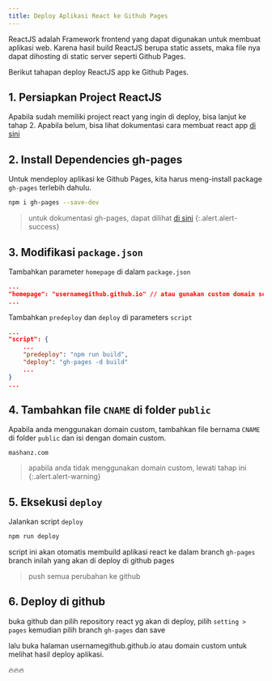 ```yaml
---
title: Deploy Aplikasi React ke Github Pages
---
```


ReactJS adalah Framework frontend yang dapat digunakan untuk membuat aplikasi web.
Karena hasil build ReactJS berupa static assets, maka file nya dapat dihosting di static server seperti Github Pages.

Berikut tahapan deploy ReactJS app ke Github Pages.

## 1. Persiapkan Project ReactJS
Apabila sudah memiliki project react yang ingin di deploy, bisa lanjut ke tahap 2. Apabila belum, bisa lihat dokumentasi cara membuat react app [di sini](https://beta.reactjs.org)

## 2. Install Dependencies gh-pages
Untuk mendeploy aplikasi ke Github Pages, kita harus meng-install package `gh-pages` terlebih dahulu.
```sh
npm i gh-pages --save-dev
```
> untuk dokumentasi gh-pages, dapat dilihat [di sini](https://www.npmjs.com/package/gh-pages)
{:.alert.alert-success}

## 3. Modifikasi `package.json`
Tambahkan parameter `homepage` di dalam `package.json`
```json
...
"homepage": "usernamegithub.github.io" // atau gunakan custom domain seperti mashanz.com
...
```
Tambahkan `predeploy` dan `deploy` di parameters `script`
```json
...
"script": {
    ...
    "predeploy": "npm run build",
    "deploy": "gh-pages -d build"
    ...
}
...
```
## 4. Tambahkan file `CNAME` di folder `public`
Apabila anda menggunakan domain custom, tambahkan file bernama `CNAME` di folder `public` dan isi dengan domain custom.
```
mashanz.com
```
> apabila anda tidak menggunakan domain custom, lewati tahap ini
{:.alert.alert-warning}

## 5. Eksekusi `deploy`
Jalankan script `deploy`
```sh
npm run deploy
```
script ini akan otomatis membuild aplikasi react ke dalam branch `gh-pages`
branch inilah yang akan di deploy di github pages

> push semua perubahan ke github

## 6. Deploy di github
buka github dan pilih repository react yg akan di deploy, pilih `setting > pages` kemudian pilih branch `gh-pages` dan save

lalu buka halaman usernamegithub.github.io atau domain custom untuk melihat hasil deploy aplikasi.

🔥🔥🔥